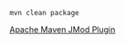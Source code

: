 ```shell
mvn clean package
```

[Apache Maven JMod Plugin](https://maven.apache.org/plugins/maven-jmod-plugin/plugin-info.html)

